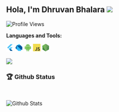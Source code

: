 ## Hola, I'm Dhruvan Bhalara <img src="https://github.com/rajput2107/rajput2107/blob/master/Assets/Hi.gif" width="29px"> 

![Profile Views](https://hits.seeyoufarm.com/api/count/incr/badge.svg?url=https://github.com/dhruvan-complitech/&title=Profile%20Views)

**Languages and Tools:**  

<code><img height="20" src="https://raw.githubusercontent.com/github/explore/80688e429a7d4ef2fca1e82350fe8e3517d3494d/topics/flutter/flutter.png"></code>
<code><img height="20" src="https://raw.githubusercontent.com/github/explore/80688e429a7d4ef2fca1e82350fe8e3517d3494d/topics/dart/dart.png"></code>
<code><img height="20" src="https://raw.githubusercontent.com/github/explore/80688e429a7d4ef2fca1e82350fe8e3517d3494d/topics/android/android.png"></code>
<code><img height="20" src="https://raw.githubusercontent.com/github/explore/80688e429a7d4ef2fca1e82350fe8e3517d3494d/topics/javascript/javascript.png"></code>
<code><img height="20" src="https://raw.githubusercontent.com/github/explore/80688e429a7d4ef2fca1e82350fe8e3517d3494d/topics/nodejs/nodejs.png"></code>    

<a href="https://github.com/dhruvanbhalara">
  <img align="center" src="https://github-readme-stats.vercel.app/api/top-langs/?username=dhruvan-complitech&theme=dark&hide_langs_below=1" />
</a>

<h3>🏆 Github Status</h3></br>

![Github Stats](https://github-readme-stats.vercel.app/api?username=dhruvan-complitech&show_icons=true&title_color=fff&icon_color=79ff97&text_color=9f9f9f&bg_color=151515&count_private=true)
</div>
